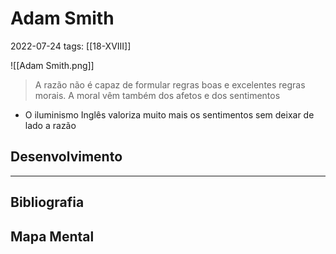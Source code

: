 # Adam Smith
2022-07-24
tags: [[18-XVIII]]

![[Adam Smith.png]]

> A razão não é capaz de formular regras boas e excelentes regras morais. A moral vêm também dos afetos e dos sentimentos

* O iluminismo Inglês valoriza muito mais os sentimentos sem deixar de lado a razão

## Desenvolvimento

-----------------------------------------------
## Bibliografia
## Mapa Mental